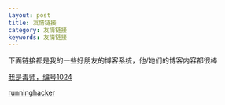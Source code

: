 ```yaml
---
layout: post
title: 友情链接
category: 友情链接
keywords: 友情链接
---
```


下面链接都是我的一些好朋友的博客系统，他/她们的博客内容都很棒

[我是毒师，编号1024](http://poisoner1024.github.io/)

[runninghacker](https://blog.runninghacker.cn)
